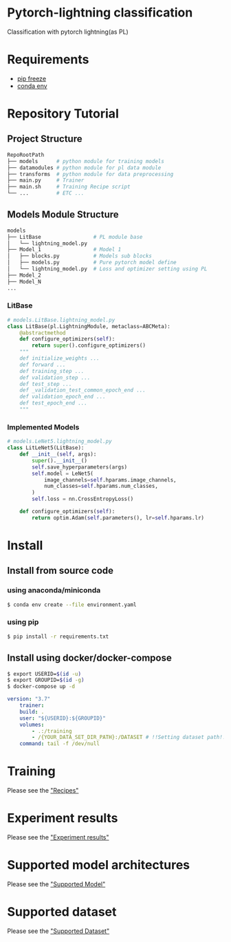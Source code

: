 # Pytorch-lightning classification

Classification with pytorch lightning(as PL)

# **Requirements**

- [pip freeze](./requirements.txt)
- [conda env](./environment.yaml)

# Repository Tutorial

## Project Structure

```bash
RepoRootPath
├── models      # python module for training models
├── datamodules # python module for pl data module
├── transforms  # python module for data preprocessing
├── main.py     # Trainer
├── main.sh     # Training Recipe script
└── ...         # ETC ...
```

## Models Module Structure

```bash
models
├── LitBase                 # PL module base
│   └── lightning_model.py
├── Model_1                 # Model 1
│   ├── blocks.py           # Models sub blocks
│   ├── models.py           # Pure pytorch model define
│   └── lightning_model.py  # Loss and optimizer setting using PL
├── Model_2
├── Model_N
...
```

### LitBase

```python
# models.LitBase.lightning_model.py
class LitBase(pl.LightningModule, metaclass=ABCMeta):
    @abstractmethod
    def configure_optimizers(self):
        return super().configure_optimizers()
    """
    def initialize_weights ...
    def forward ...
    def training_step ...
    def validation_step ...
    def test_step ...
    def _validation_test_common_epoch_end ...
    def validation_epoch_end ...
    def test_epoch_end ...
    """
```

### Implemented Models

```python
# models.LeNet5.lightning_model.py
class LitLeNet5(LitBase):
    def __init__(self, args):
        super().__init__()
        self.save_hyperparameters(args)
        self.model = LeNet5(
            image_channels=self.hparams.image_channels,
            num_classes=self.hparams.num_classes,
        )
        self.loss = nn.CrossEntropyLoss()

    def configure_optimizers(self):
        return optim.Adam(self.parameters(), lr=self.hparams.lr)
```

# Install

## Install from source code

### using anaconda/miniconda

```bash
$ conda env create --file environment.yaml
```

### using pip

```bash
$ pip install -r requirements.txt
```

## Install using docker/docker-compose

```bash
$ export USERID=$(id -u)
$ export GROUPID=$(id -g)
$ docker-compose up -d
```

```yaml
version: "3.7"
    trainer:
    build: .
    user: "${USERID}:${GROUPID}"
    volumes:
        - .:/training
        - /{YOUR_DATA_SET_DIR_PATH}:/DATASET # !!Setting dataset path!!
    command: tail -f /dev/null
```

# Training

Please see the ["Recipes"](./md/Recipes.md)

# Experiment results

Please see the ["Experiment results"](./md/Experiment.md)

# Supported model architectures

Please see the ["Supported Model"](./md/Supported%20Model.md)

# Supported dataset

Please see the ["Supported Dataset"](./md/Supported%20Dataset.md)
